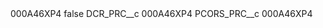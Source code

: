 <?xml version="1.0" encoding="UTF-8"?>
<CustomMetadata xmlns="http://soap.sforce.com/2006/04/metadata" xmlns:xsi="http://www.w3.org/2001/XMLSchema-instance" xmlns:xsd="http://www.w3.org/2001/XMLSchema">
    <label>000A46XP4</label>
    <protected>false</protected>
    <values>
        <field>DCR_PRC__c</field>
        <value xsi:type="xsd:string">000A46XP4</value>
    </values>
    <values>
        <field>PCORS_PRC__c</field>
        <value xsi:type="xsd:string">000A46XP4</value>
    </values>
</CustomMetadata>
